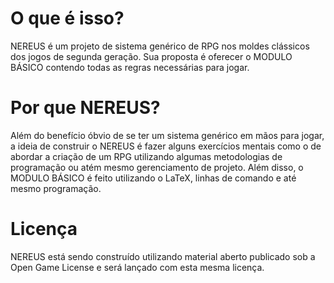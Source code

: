 # O que é isso?
NEREUS é um projeto de sistema genérico de RPG nos moldes clássicos dos jogos de segunda geração. Sua proposta é oferecer o MODULO BÁSICO contendo todas as regras necessárias para jogar.

# Por que NEREUS?
Além do benefício óbvio de se ter um sistema genérico em mãos para jogar, a ideia de construir o NEREUS é fazer alguns exercícios mentais como o de abordar a criação de um RPG utilizando algumas metodologias de programação ou atém mesmo gerenciamento de projeto. Além disso, o MODULO BÁSICO é feito utilizando o LaTeX, linhas de comando e até mesmo programação.


# Licença
NEREUS está sendo construído utilizando material aberto publicado sob a Open Game License e será lançado com esta mesma licença.
